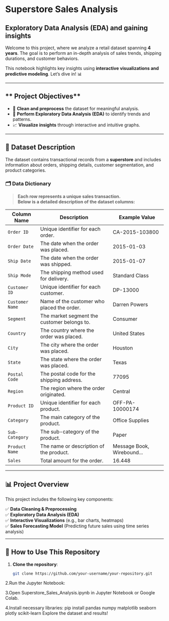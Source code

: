 # Superstore Sales Analysis
## Exploratory Data Analysis (EDA) and gaining insights

Welcome to this project, where we analyze a retail dataset spanning **4 years**. The goal is to perform an in-depth analysis of sales trends, shipping durations, and customer behaviors.

This notebook highlights key insights using **interactive visualizations and predictive modeling**. Let’s dive in! 📊  

---

## ** Project Objectives**
- 🧹 **Clean and preprocess** the dataset for meaningful analysis.  
- 🔎 **Perform Exploratory Data Analysis (EDA)** to identify trends and patterns.  
- 📈 **Visualize insights** through interactive and intuitive graphs.  

---

## **📂 Dataset Description**
The dataset contains transactional records from a **superstore** and includes information about orders, shipping details, customer segmentation, and product categories.

### **🗂️ Data Dictionary**
> **Each row represents a unique sales transaction.**  
> **Below is a detailed description of the dataset columns:**

| Column Name     | Description                               | Example Value               |
|----------------|-------------------------------------------|-----------------------------|
| `Order ID`     | Unique identifier for each order.        | CA-2015-103800             |
| `Order Date`   | The date when the order was placed.      | 2015-01-03                 |
| `Ship Date`    | The date when the order was shipped.     | 2015-01-07                 |
| `Ship Mode`    | The shipping method used for delivery.   | Standard Class             |
| `Customer ID`  | Unique identifier for each customer.     | DP-13000                   |
| `Customer Name`| Name of the customer who placed the order. | Darren Powers              |
| `Segment`      | The market segment the customer belongs to. | Consumer                |
| `Country`      | The country where the order was placed.  | United States              |
| `City`         | The city where the order was placed.     | Houston                    |
| `State`        | The state where the order was placed.    | Texas                      |
| `Postal Code`  | The postal code for the shipping address. | 77095                      |
| `Region`       | The region where the order originated.   | Central                    |
| `Product ID`   | Unique identifier for each product.      | OFF-PA-10000174            |
| `Category`     | The main category of the product.        | Office Supplies            |
| `Sub-Category` | The sub-category of the product.        | Paper                      |
| `Product Name` | The name or description of the product.  | Message Book, Wirebound... |
| `Sales`        | Total amount for the order.              | 16.448                     |

---

## **📊 Project Overview**
This project includes the following key components:

✅ **Data Cleaning & Preprocessing**  
✅ **Exploratory Data Analysis (EDA)**  
✅ **Interactive Visualizations** (e.g., bar charts, heatmaps)  
✅ **Sales Forecasting Model** (Predicting future sales using time series analysis)  

---

## **📜 How to Use This Repository**
1. **Clone the repository**:
   ```bash
   git clone https://github.com/your-username/your-repository.git
2.Run the Jupyter Notebook:

3.Open Superstore_Sales_Analysis.ipynb in Jupyter Notebook or Google Colab.

4.Install necessary libraries:
pip install pandas numpy matplotlib seaborn plotly scikit-learn
Explore the dataset and results!

